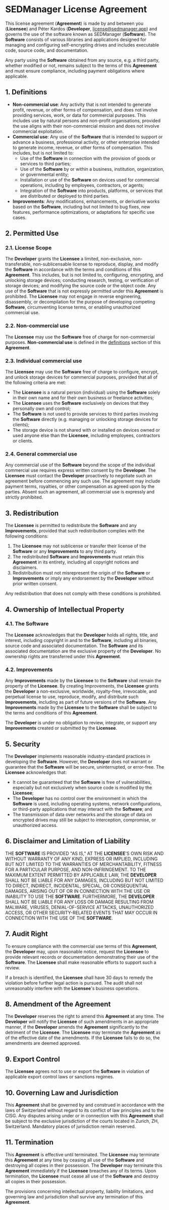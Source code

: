 # SEDManager License Agreement

This license agreement (**Agreement**) is made by and between you (**Licensee**) and Péter Kardos (**Developer**, [license@sedmanager.app](mailto:license@sedmanager.app)) and governs the use of the software known as SEDManager (**Software**). The **Software** consists of various libraries and applications designed for managing and configuring self-encrypting drives and includes executable code, source code, and documentation.

Any party using the **Software** obtained from any source, e.g. a third party, whether modified or not, remains subject to the terms of this **Agreement** and must ensure compliance, including payment obligations where applicable.

## 1. Definitions

- **Non-commercial use**: Any activity that is not intended to generate profit, revenue, or other forms of compensation, and does not involve providing services, work, or data for commercial purposes. This includes use by natural persons and non-profit organisations, provided the use aligns with their non-commercial mission and does not involve commercial exploitation.
- **Commercial use**: Any use of the **Software** that is intended to support or advance a business, professional activity, or other enterprise intended to generate income, revenue, or other forms of compensation. This includes, but is not limited to:
  - Use of the **Software** in connection with the provision of goods or services to third parties;
  - Use of the **Software** by or within a business, institution, organization, or governmental entity;
  - Installation or use of the **Software** on devices used for commercial operations, including by employees, contractors, or agents;
  - Integration of the **Software** into products, platforms, or services that are distributed or deployed to third parties.
- **Improvements**: Any modifications, enhancements, or derivative works based on the **Software**, including but not limited to bug fixes, new features, performance optimizations, or adaptations for specific use cases.

## 2. Permitted Use

### 2.1. License Scope

The **Developer** grants the **Licensee** a limited, non-exclusive, non-transferable, non-sublicensable license to reproduce, display, and modify the **Software** in accordance with the terms and conditions of this **Agreement**. This includes, but is not limited to, configuring, encrypting, and unlocking storage devices; conducting research, testing, or verification of storage devices; and modifying the source code or the object code. Any use of the **Software** that is not expressly permitted under this **Agreement** is prohibited. The **Licensee** may not engage in reverse engineering, disassembly, or decompilation for the purpose of developing competing **Software**, circumventing license terms, or enabling unauthorized commercial use.

### 2.2. Non-commercial use

The **Licensee** may use the **Software** free of charge for non-commercial purposes. **Non-commercial use** is defined in the [definitions](#1-definitions) section of this **Agreement**.

### 2.3. Individual commercial use

The **Licensee** may use the **Software** free of charge to configure, encrypt, and unlock storage devices for commercial purposes, provided that all of the following criteria are met:
- The **Licensee** is a natural person (individual) using the **Software** solely in their own name and for their own business or freelance activities;
- The **Licensee** uses the **Software** exclusively on devices that they personally own and control;
- The **Software** is not used to provide services to third parties involving the **Software** directly (e.g. managing or unlocking storage devices for clients);
- The storage device is not shared with or installed on devices owned or used anyone else than the **Licensee**, including employees, contractors or clients.

### 2.4. General commercial use

Any commercial use of the **Software** beyond the scope of the individual commercial use requires express written consent by the **Developer**. The **Licensee** must contact the **Developer** proactively to negotiate such an agreement before commencing any such use. The agreement may include payment terms, royalties, or other compensation as agreed upon by the parties. Absent such an agreement, all commercial use is expressly and strictly prohibited.

## 3. Redistribution

The **Licensee** is permitted to redistribute the **Software** and any **Improvements**, provided that such redistribution complies with the following conditions:

1.  The **Licensee** may not sublicense or transfer their license of the **Software** or any **Improvements** to any third party.
2.  The redistributed **Software** and **Improvements** must retain this **Agreement** in its entirety, including all copyright notices and disclaimers.
3.  Redistribution must not misrepresent the origin of the **Software** or **Improvements** or imply any endorsement by the **Developer** without prior written consent.

Any redistribution that does not comply with these conditions is prohibited.

## 4. Ownership of Intellectual Property

### 4.1. The Software

The **Licensee** acknowledges that the **Developer** holds all rights, title, and interest, including copyright in and to the **Software**, including all binaries, source code and associated documentation. The **Software** and its associated documentation are the exclusive property of the **Developer**. No ownership rights are transferred under this **Agreement**.

### 4.2. Improvements

Any **Improvements** made by the **Licensee** to the **Software** shall remain the property of the **Licensee**. By creating Improvements, the **Licensee** grants the **Developer** a non-exclusive, worldwide, royalty-free, irrevocable, and perpetual license to use, reproduce, modify, and distribute such **Improvements**, including as part of future versions of the **Software**. Any **Improvements** made by the **Licensee** to the **Software** shall be subject to the terms and conditions of this **Agreement**.

The **Developer** is under no obligation to review, integrate, or support any **Improvements** created or submitted by the **Licensee**.

## 5. Security

The **Developer** implements reasonable industry-standard practices in developing the **Software**. However, the **Developer** does not warrant or guarantee that the **Software** will be secure, uninterrupted, or error-free. The **Licensee** acknowledges that:
- It cannot be guaranteed that the **Software** is free of vulnerabilities, especially but not exclusively when source code is modified by the **Licensee**;
- The **Developer** has no control over the environment in which the **Software** is used, including operating systems, network configurations, or third-party applications that may interact with the **Software**; and
- The transmission of data over networks and the storage of data on encrypted drives may still be subject to interception, compromise, or unauthorized access.

## 6. Disclaimer and Limitation of Liability

THE **SOFTWARE** IS PROVIDED "AS IS," AT THE **LICENSEE**'S OWN RISK AND WITHOUT WARRANTY OF ANY KIND, EXPRESS OR IMPLIED, INCLUDING BUT NOT LIMITED TO THE WARRANTIES OF MERCHANTABILITY, FITNESS FOR A PARTICULAR PURPOSE, AND NON-INFRINGEMENT. TO THE MAXIMUM EXTENT PERMITTED BY APPLICABLE LAW, THE **DEVELOPER** SHALL NOT BE LIABLE FOR ANY DAMAGES, INCLUDING BUT NOT LIMITED TO DIRECT, INDIRECT, INCIDENTAL, SPECIAL, OR CONSEQUENTIAL DAMAGES, ARISING OUT OF OR IN CONNECTION WITH THE USE OR INABILITY TO USE THE **SOFTWARE**. FURTHERMORE, THE **DEVELOPER** SHALL NOT BE LIABLE FOR ANY LOSS OR DAMAGE RESULTING FROM MALWARE, VIRUSES, DENIAL-OF-SERVICE ATTACKS, UNAUTHORIZED ACCESS, OR OTHER SECURITY-RELATED EVENTS THAT MAY OCCUR IN CONNECTION WITH THE USE OF THE **SOFTWARE**.

## 7. Audit Right

To ensure compliance with the commercial use terms of this **Agreement**, the **Developer** may, upon reasonable notice, request the **Licensee** to provide relevant records or documentation demonstrating their use of the **Software**. The **Licensee** shall make reasonable efforts to support such a review.

If a breach is identified, the **Licensee** shall have 30 days to remedy the violation before further legal action is pursued. The audit shall not unreasonably interfere with the **Licensee**'s business operations.

## 8. Amendment of the Agreement

The **Developer** reserves the right to amend this **Agreement** at any time. The **Developer** will notify the **Licensee** of such amendments in an appropriate manner, if the **Developer** amends the **Agreement** significantly to the detriment of the **Licensee**. The **Licensee** may terminate the **Agreement** as of the effective date of the amendments. If the **Licensee** fails to do so, the amendments are deemed approved.

## 9. Export Control

The **Licensee** agrees not to use or export the **Software** in violation of applicable export control laws or sanctions regimes.

## 10. Governing Law and Jurisdiction

This **Agreement** shall be governed by and construed in accordance with the laws of Switzerland without regard to its conflict of law principles and to the CISG. Any disputes arising under or in connection with this **Agreement** shall be subject to the exclusive jurisdiction of the courts located in Zurich, ZH, Switzerland. Mandatory places of jurisdiction remain reserved.

## 11. Termination

This **Agreement** is effective until terminated. The **Licensee** may terminate this **Agreement** at any time by ceasing all use of the **Software** and destroying all copies in their possession. The **Developer** may terminate this **Agreement** immediately if the **Licensee** breaches any of its terms. Upon termination, the **Licensee** must cease all use of the **Software** and destroy all copies in their possession.

The provisions concerning intellectual property, liability limitations, and governing law and jurisdiction shall survive any termination of this **Agreement**.
